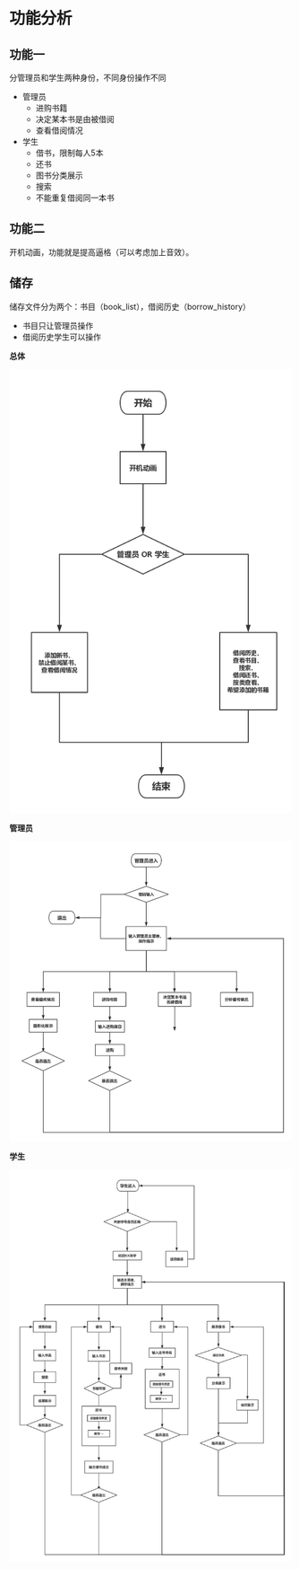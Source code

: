 # 功能分析

## 功能一

分管理员和学生两种身份，不同身份操作不同
+   管理员
    +   进购书籍
    +   决定某本书是由被借阅
    +   查看借阅情况
+   学生
    +   借书，限制每人5本
    +   还书
    +   图书分类展示
    +   搜索
    +   不能重复借阅同一本书

## 功能二

开机动画，功能就是提高逼格（可以考虑加上音效）。

## 储存

储存文件分为两个：书目（book_list），借阅历史（borrow_history）
+   书目只让管理员操作
+   借阅历史学生可以操作

**总体**

![](img1.png)

**管理员**

![](admin.png)

**学生**

![](student.png)
